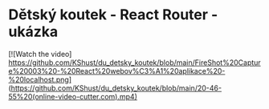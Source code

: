 ﻿# Dětský koutek - React Router - ukázka
 [![Watch the video] https://github.com/KShust/du_detsky_koutek/blob/main/FireShot%20Capture%20003%20-%20React%20webov%C3%A1%20aplikace%20-%20localhost.png]
 (https://github.com/KShust/du_detsky_koutek/blob/main/20-46-55%20(online-video-cutter.com).mp4)
